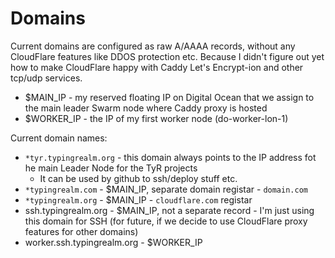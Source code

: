 # Domains

Current domains are configured as raw A/AAAA records, without any CloudFlare features like DDOS protection etc. Because I didn't figure out yet how to make CloudFlare happy with Caddy Let's Encrypt-ion and other tcp/udp services.

- $MAIN_IP - my reserved floating IP on Digital Ocean that we assign to the main leader Swarm node where Caddy proxy is hosted
- $WORKER_IP - the IP of my first worker node (do-worker-lon-1)

Current domain names:

- `*tyr.typingrealm.org` - this domain always points to the IP address fot he main Leader Node for the TyR projects
  - It can be used by github to ssh/deploy stuff etc.
- `*typingrealm.com` - $MAIN_IP, separate domain registar - `domain.com`
- `*typingrealm.org` - $MAIN_IP - `cloudflare.com` registar
- ssh.typingrealm.org - $MAIN_IP, not a separate record - I'm just using this domain for SSH (for future, if we decide to use CloudFlare proxy features for other domains)
- worker.ssh.typingrealm.org - $WORKER_IP
